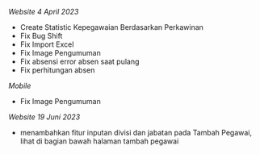 *Website*
*4 April 2023*
- Create Statistic Kepegawaian Berdasarkan Perkawinan
- Fix Bug Shift
- Fix Import Excel
- Fix Image Pengumuman
- Fix absensi error absen saat pulang
- Fix perhitungan absen

*Mobile*
- Fix Image Pengumuman


*Website*
*19 Juni 2023*
- menambahkan fitur inputan divisi dan jabatan pada Tambah Pegawai, lihat di bagian bawah halaman tambah pegawai
